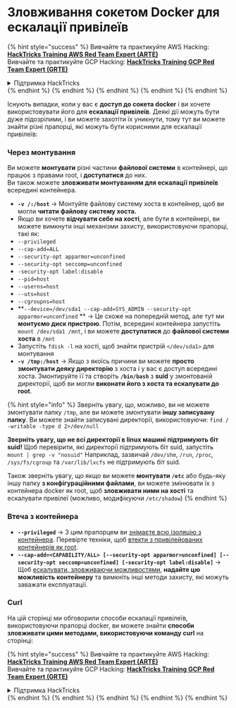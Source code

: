 # Зловживання сокетом Docker для ескалації привілеїв

{% hint style="success" %}
Вивчайте та практикуйте AWS Hacking:<img src="/.gitbook/assets/arte.png" alt="" data-size="line">[**HackTricks Training AWS Red Team Expert (ARTE)**](https://training.hacktricks.xyz/courses/arte)<img src="/.gitbook/assets/arte.png" alt="" data-size="line">\
Вивчайте та практикуйте GCP Hacking: <img src="/.gitbook/assets/grte.png" alt="" data-size="line">[**HackTricks Training GCP Red Team Expert (GRTE)**<img src="/.gitbook/assets/grte.png" alt="" data-size="line">](https://training.hacktricks.xyz/courses/grte)

<details>

<summary>Підтримка HackTricks</summary>

* Перевірте [**плани підписки**](https://github.com/sponsors/carlospolop)!
* **Приєднуйтесь до** 💬 [**групи Discord**](https://discord.gg/hRep4RUj7f) або [**групи Telegram**](https://t.me/peass) або **слідкуйте** за нами в **Twitter** 🐦 [**@hacktricks\_live**](https://twitter.com/hacktricks\_live)**.**
* **Діліться хакерськими трюками, надсилаючи PR до** [**HackTricks**](https://github.com/carlospolop/hacktricks) та [**HackTricks Cloud**](https://github.com/carlospolop/hacktricks-cloud) репозиторіїв на GitHub.

</details>
{% endhint %}
{% endhint %}
{% endhint %}
{% endhint %}
{% endhint %}

Існують випадки, коли у вас є **доступ до сокета docker** і ви хочете використовувати його для **ескалації привілеїв**. Деякі дії можуть бути дуже підозрілими, і ви можете захотіти їх уникнути, тому тут ви можете знайти різні прапорці, які можуть бути корисними для ескалації привілеїв:

### Через монтування

Ви можете **монтувати** різні частини **файлової системи** в контейнері, що працює з правами root, і **доступатися** до них.\
Ви також можете **зловживати монтуванням для ескалації привілеїв** всередині контейнера.

* **`-v /:/host`** -> Монтуйте файлову систему хоста в контейнер, щоб ви могли **читати файлову систему хоста.**
* Якщо ви хочете **відчувати себе на хості**, але бути в контейнері, ви можете вимкнути інші механізми захисту, використовуючи прапорці, такі як:
* `--privileged`
* `--cap-add=ALL`
* `--security-opt apparmor=unconfined`
* `--security-opt seccomp=unconfined`
* `-security-opt label:disable`
* `--pid=host`
* `--userns=host`
* `--uts=host`
* `--cgroupns=host`
* \*\*`--device=/dev/sda1 --cap-add=SYS_ADMIN --security-opt apparmor=unconfined` \*\* -> Це схоже на попередній метод, але тут ми **монтуємо диск пристрою**. Потім, всередині контейнера запустіть `mount /dev/sda1 /mnt`, і ви можете **доступатися** до **файлової системи хоста** в `/mnt`
* Запустіть `fdisk -l` на хості, щоб знайти пристрій `</dev/sda1>` для монтування
* **`-v /tmp:/host`** -> Якщо з якоїсь причини ви можете **просто змонтувати деяку директорію** з хоста і у вас є доступ всередині хоста. Змонтируйте її та створіть **`/bin/bash`** з **suid** у змонтованій директорії, щоб ви могли **виконати його з хоста та ескалувати до root**.

{% hint style="info" %}
Зверніть увагу, що, можливо, ви не можете змонтувати папку `/tmp`, але ви можете змонтувати **іншу записувану папку**. Ви можете знайти записувані директорії, використовуючи: `find / -writable -type d 2>/dev/null`

**Зверніть увагу, що не всі директорії в linux машині підтримують біт suid!** Щоб перевірити, які директорії підтримують біт suid, запустіть `mount | grep -v "nosuid"` Наприклад, зазвичай `/dev/shm`, `/run`, `/proc`, `/sys/fs/cgroup` та `/var/lib/lxcfs` не підтримують біт suid.

Також зверніть увагу, що якщо ви можете **монтувати `/etc`** або будь-яку іншу папку **з конфігураційними файлами**, ви можете змінювати їх з контейнера docker як root, щоб **зловживати ними на хості** та ескалувати привілеї (можливо, модифікуючи `/etc/shadow`)
{% endhint %}

### Втеча з контейнера

* **`--privileged`** -> З цим прапорцем ви [знімаєте всю ізоляцію з контейнера](docker-privileged.md#what-affects). Перевірте техніки, щоб [втекти з привілейованих контейнерів як root](docker-breakout-privilege-escalation/#automatic-enumeration-and-escape).
* **`--cap-add=<CAPABILITY/ALL> [--security-opt apparmor=unconfined] [--security-opt seccomp=unconfined] [-security-opt label:disable]`** -> Щоб [ескалувати, зловживаючи можливостями](../linux-capabilities.md), **надайте цю можливість контейнеру** та вимкніть інші методи захисту, які можуть заважати експлуатації.

### Curl

На цій сторінці ми обговорили способи ескалації привілеїв, використовуючи прапорці docker, ви можете знайти **способи зловживати цими методами, використовуючи команду curl** на сторінці:

{% hint style="success" %}
Вивчайте та практикуйте AWS Hacking:<img src="/.gitbook/assets/arte.png" alt="" data-size="line">[**HackTricks Training AWS Red Team Expert (ARTE)**](https://training.hacktricks.xyz/courses/arte)<img src="/.gitbook/assets/arte.png" alt="" data-size="line">\
Вивчайте та практикуйте GCP Hacking: <img src="/.gitbook/assets/grte.png" alt="" data-size="line">[**HackTricks Training GCP Red Team Expert (GRTE)**<img src="/.gitbook/assets/grte.png" alt="" data-size="line">](https://training.hacktricks.xyz/courses/grte)

<details>

<summary>Підтримка HackTricks</summary>

* Перевірте [**плани підписки**](https://github.com/sponsors/carlospolop)!
* **Приєднуйтесь до** 💬 [**групи Discord**](https://discord.gg/hRep4RUj7f) або [**групи Telegram**](https://t.me/peass) або **слідкуйте** за нами в **Twitter** 🐦 [**@hacktricks\_live**](https://twitter.com/hacktricks\_live)**.**
* **Діліться хакерськими трюками, надсилаючи PR до** [**HackTricks**](https://github.com/carlospolop/hacktricks) та [**HackTricks Cloud**](https://github.com/carlospolop/hacktricks-cloud) репозиторіїв на GitHub.

</details>
{% endhint %}
</details>
{% endhint %}
</details>
{% endhint %}
</details>
{% endhint %}
</details>
{% endhint %}
